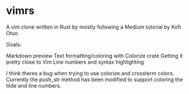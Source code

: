 # vimrs
A vim clone written in Rust by mostly following a Medium tutorial by Kofi Otuo


Goals:

Markdown preview
Text formatting/coloring with Colorize crate
Getting it pretty close to Vim
Line numbers and syntax highlighting


I think theres a bug when trying to use colorize and crossterm colors. 
Currently the push_str method has been modified to support coloring the tilde and line numbers.